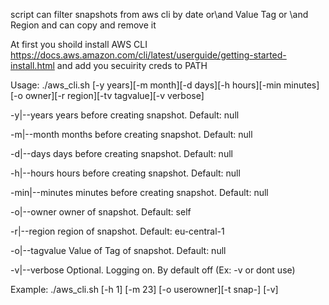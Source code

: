 script can filter snapshots from aws cli by date or\and Value Tag or \and Region and can copy and remove it

At first you shoild install AWS CLI https://docs.aws.amazon.com/cli/latest/userguide/getting-started-install.html and add you secuirity creds to PATH

Usage: ./aws_cli.sh [-y years][-m month][-d days][-h hours][-min minutes][-o owner][-r region][-tv tagvalue][-v verbose]

  -y|--years   years before creating snapshot. Default: null
  
  -m|--month    months before creating snapshot. Default: null
  
  -d|--days    days before creating snapshot. Default: null
  
  -h|--hours    hours before creating snapshot. Default: null
  
  -min|--minutes    minutes before creating snapshot. Default: null
  
  -o|--owner   owner of snapshot. Default: self
  
  -r|--region   region of snapshot. Default: eu-central-1
  
  -o|--tagvalue  Value of Tag  of snapshot. Default: null
  
  -v|--verbose     Optional. Logging on. By default off  (Ex: -v or dont use)
  
Example: ./aws_cli.sh [-h 1] [-m 23] [-o userowner][-t snap-] [-v]
